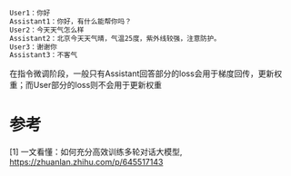 ```markdown
User1：你好
Assistant1：你好，有什么能帮你吗？
User2：今天天气怎么样
Assistant2：北京今天天气晴，气温25度，紫外线较强，注意防护。
User3：谢谢你
Assistant3：不客气
```

在指令微调阶段，一般只有Assistant回答部分的loss会用于梯度回传，更新权重；而User部分的loss则不会用于更新权重


# 参考

[1] 一文看懂：如何充分高效训练多轮对话大模型, https://zhuanlan.zhihu.com/p/645517143